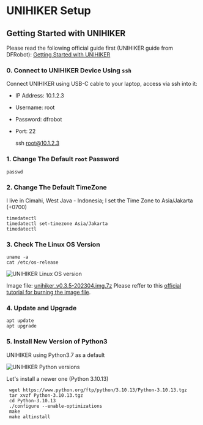 # UNIHIKER Setup

## Getting Started with UNIHIKER

Please read the following official guide first (UNIHIKER guide from DFRobot):
[Getting Started with UNIHIKER](https://www.unihiker.com/wiki/get-started)

### 0. Connect to UNIHIKER Device Using `ssh`

Connect UNIHIKER using USB-C cable to your laptop, access via ssh into it:

* IP Address: 10.1.2.3
* Username: root
* Password: dfrobot
* Port: 22

    ssh root@10.1.2.3


### 1. Change The Default `root` Password

    passwd

### 2. Change The Default TimeZone

I live in Cimahi, West Java - Indonesia; I set the Time Zone to Asia/Jakarta (+0700)

    timedatectl
    timedatectl set-timezone Asia/Jakarta
    timedatectl

### 3. Check The Linux OS Version

    uname -a
    cat /etc/os-release

![UNIHIKER Linux OS version](https://raw.githubusercontent.com/danito-net/UNIHIKER-Setup/main/images/unihiker-linux-os-version.png)

Image file: [unihiker_v0.3.5-202304.img.7z](https://download3.dfrobot.com.cn/unihiker/img/unihiker_v0.3.5-202304.img.7z)
Please reffer to this [official tutorial for burning the image file](https://www.unihiker.com/wiki/burner).

### 4. Update and Upgrade

    apt update
    apt upgrade


### 5. Install New Version of Python3

UNIHIKER using Python3.7 as a default

![UNIHIKER Python versions](https://raw.githubusercontent.com/danito-net/UNIHIKER-Setup/main/images/unihiker-python-versions.png)

Let's install a newer one (Python 3.10.13)

     wget https://www.python.org/ftp/python/3.10.13/Python-3.10.13.tgz
     tar xvzf Python-3.10.13.tgz
     cd Python-3.10.13
     ./configure --enable-optimizations
     make
     make altinstall


